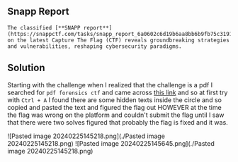## Snapp Report

```
The classified [**SNAPP report**](https://snappctf.com/tasks/snapp_report_6a0602c6d19b6aa8bb6b9fb75c3191a941af30da.txz) on the latest Capture The Flag (CTF) reveals groundbreaking strategies and vulnerabilities, reshaping cybersecurity paradigms.
```

## Solution

Starting with the challenge when I realized that the challenge is a pdf I searched for `pdf forensics ctf` and came across [this link](https://github.com/xfinest/ctf-Hacker-Resources/blob/master/CTFs_and_WarGames/2014/CSAW-quals/forensics/obscurity/README.md) and so at first try with `Ctrl + A` I found there are some hidden texts inside the circle and so copied and pasted the text and figured the flag out HOWEVER at the time the flag was wrong on the platform and couldn't submit the flag until I saw that there were two solves figured that probably the flag is fixed and it was.

![Pasted image 20240225145218.png](./Pasted image 20240225145218.png)
![Pasted image 20240225145645.png](./Pasted image 20240225145218.png)